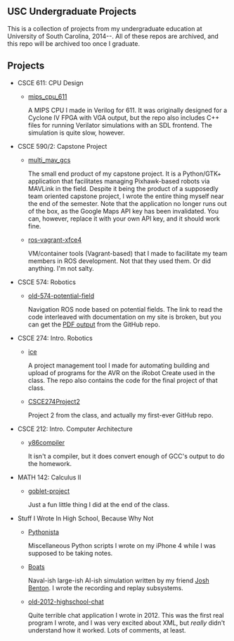 ## USC Undergraduate Projects

This is a collection of projects from my undergraduate education at University
of South Carolina, 2014--. All of these repos are archived, and this repo will
be archived too once I graduate.

## Projects

-   CSCE 611: CPU Design

    -   [mips\_cpu\_611](https://github.com/NighttimeDriver50000/mips_cpu_611)

        A MIPS CPU I made in Verilog for 611. It was originally designed for a
        Cyclone IV FPGA with VGA output, but the repo also includes C++ files
        for running Verilator simulations with an SDL frontend. The simulation
        is quite slow, however.

-   CSCE 590/2: Capstone Project

    -   [multi\_mav\_gcs](https://github.com/NighttimeDriver50000/multi_mav_gcs)

        The small end product of my capstone project. It is a Python/GTK+
        application that facilitates managing Pixhawk-based robots via MAVLink
        in the field. Despite it being the product of a supposedly team
        oriented capstone project, I wrote the entire thing myself near the end
        of the semester. Note that the application no longer runs out of the
        box, as the Google Maps API key has been invalidated. You can, however,
        replace it with your own API key, and it should work fine.

    -   [ros-vagrant-xfce4](https://github.com/NighttimeDriver50000/ros-vagrant-xfce4)

        VM/container tools (Vagrant-based) that I made to facilitate my team
        members in ROS development. Not that they used them. Or did anything.
        I'm not salty.

-   CSCE 574: Robotics

    -   [old-574-potential-field](https://github.com/NighttimeDriver50000/old-574-potential-field)

        Navigation ROS node based on potential fields. The link to read the
        code interleaved with documentation on my site is broken, but you can
        get the [PDF output][pf-pdf] from the GitHub repo.

        [pf-pdf]: https://github.com/NighttimeDriver50000/old-574-potential-field/blob/master/doc/potential_field.pdf

-   CSCE 274: Intro. Robotics

    -   [ice](https://github.com/NighttimeDriver50000/ice)

        A project management tool I made for automating building and upload of
        programs for the AVR on the iRobot Create used in the class. The repo
        also contains the code for the final project of that class.

    -   [CSCE274Project2](https://github.com/NighttimeDriver50000/CSCE274Project2)
    
        Project 2 from the class, and actually my first-ever GitHub repo.

-   CSCE 212: Intro. Computer Architecture

    -   [y86compiler](https://github.com/NighttimeDriver50000/Pythonista/tree/master/y86compiler)

        It isn't a compiler, but it does convert enough of GCC's output to do
        the homework.

-   MATH 142: Calculus II

    -   [goblet-project](https://github.com/NighttimeDriver50000/Pythonista/tree/master/goblet-project)

        Just a fun little thing I did at the end of the class.

-   Stuff I Wrote In High School, Because Why Not

    -   [Pythonista](https://github.com/NighttimeDriver50000/Pythonista)

        Miscellaneous Python scripts I wrote on my iPhone 4 while I was supposed to
        be taking notes.

    -   [Boats](https://github.com/90301/Boats)

        Naval-ish large-ish AI-ish simulation written by my friend
        [Josh Benton](https://github.com/90301). I wrote the recording and replay
        subsystems.

    -   [old-2012-highschool-chat](https://github.com/NighttimeDriver50000/old-2012-highschool-chat)

        Quite terrible chat application I wrote in 2012. This was the first real
        program I wrote, and I was very excited about XML, but *really* didn't
        understand how it worked. Lots of comments, at least.
